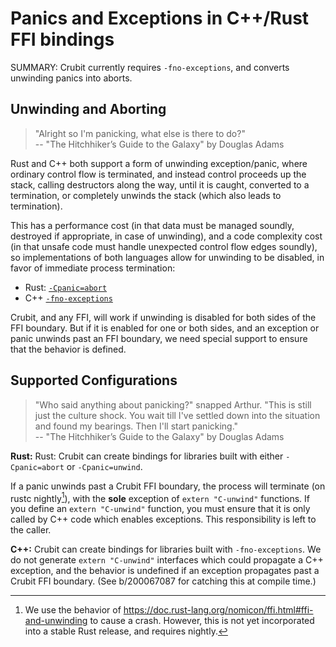 # Panics and Exceptions in C++/Rust FFI bindings

SUMMARY: Crubit currently requires `-fno-exceptions`, and converts unwinding
panics into aborts.

## Unwinding and Aborting

> "Alright so I'm panicking, what else is there to do?" \
> -- "The Hitchhiker’s Guide to the Galaxy" by Douglas Adams

Rust and C++ both support a form of unwinding exception/panic, where ordinary
control flow is terminated, and instead control proceeds up the stack, calling
destructors along the way, until it is caught, converted to a termination, or
completely unwinds the stack (which also leads to termination).

This has a performance cost (in that data must be managed soundly, destroyed if
appropriate, in case of unwinding), and a code complexity cost (in that unsafe
code must handle unexpected control flow edges soundly), so implementations of
both languages allow for unwinding to be disabled, in favor of immediate process
termination:

*   Rust:
    [`-Cpanic=abort`](https://doc.rust-lang.org/rustc/codegen-options/index.html#panic)
*   C++
    [`-fno-exceptions`](https://clang.llvm.org/docs/ClangCommandLineReference.html#cmdoption-clang-fexceptions)

Crubit, and any FFI, will work if unwinding is disabled for both sides of the
FFI boundary. But if it is enabled for one or both sides, and an exception or
panic unwinds past an FFI boundary, we need special support to ensure that the
behavior is defined.

## Supported Configurations

> "Who said anything about panicking?" snapped Arthur. "This is still just the
> culture shock. You wait till I've settled down into the situation and found my
> bearings. Then I'll start panicking." \
> -- "The Hitchhiker’s Guide to the Galaxy" by Douglas Adams

**Rust:** Rust: Crubit can create bindings for libraries built with either
`-Cpanic=abort` or `-Cpanic=unwind`.

If a panic unwinds past a Crubit FFI boundary, the process will terminate
(on rustc nightly[^terminate_requirements]), with
the **sole** exception of `extern "C-unwind"` functions. If you define an
`extern "C-unwind"` function, you must ensure that it is only called by C++ code
which enables exceptions. This responsibility is left to the caller.

**C++:** Crubit can create bindings for libraries built with `-fno-exceptions`.
We do not generate `extern "C-unwind"` interfaces which could propagate a C++
exception, and the behavior is undefined if an exception propagates past a
Crubit FFI boundary. (See b/200067087 for catching this at compile time.)

<!-- TODO(b/200067087): fail when exceptions are enabled, document above. -->

[^terminate_requirements]: We use the behavior of
    https://doc.rust-lang.org/nomicon/ffi.html#ffi-and-unwinding
    to cause a crash. However, this is not yet
    incorporated into a stable Rust release, and requires
    nightly.

<!-- TODO: remove above note once crash reaches stable. -->
